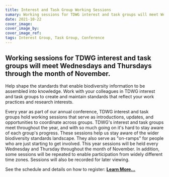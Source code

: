 ```yaml
---
title: Interest and Task Group Working Sessions
sumary: Working sessions for TDWG interest and task groups will meet Wednesdays and Thursdays through the month of November.
date: 2021-10-22
cover_image: 
cover_image_by: 
cover_image_ref: 
tags: Interest Group, Task Group, Conference
---
```


## Working sessions for TDWG interest and task groups will meet Wednesdays and Thursdays through the month of November.

Help shape the standards that enable biodiversity information to be assembled into knowledge. Work with your colleagues in TDWG interest and task groups to create and maintain standards that reflect your work practices and research interests.

Every year as part of our annual conference, TDWG interest and task groups hold working sessions that serve as introductions, updates, and opportunities to coordinate across groups. TDWG's interest and task groups meet throughout the year, and with so much going on it's hard to stay aware of each group's progress. These sessions help us stay aware of the wider biodiversity standards landscape. They also serve as "on-ramps" for people who are just starting to get involved. This year sessions will be held every Wednesday and Thursday throughout the month of November. In addition, some sessions will be repeated to enable participation from widely different time zones. Sessions will also be recorded for later viewing.

See the schedule and details on how to register: <b><a href="/conferences/2021/working-sessions/" class="btn btn-secondary">Learn More...</a></b>
